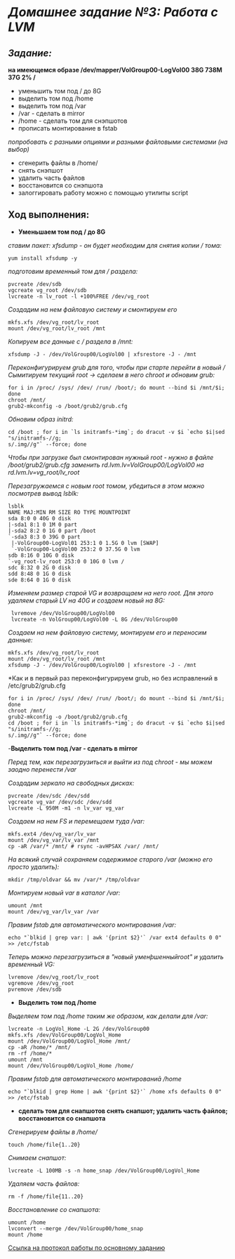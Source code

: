 # *Домашнее задание №3: Работа с LVM*

## *Задание:*

**на имеющемся образе /dev/mapper/VolGroup00-LogVol00 38G 738M 37G 2% /**

- уменьшить том под / до 8G
- выделить том под /home
- выделить том под /var
- /var - сделать в mirror
- /home - сделать том для снэпшотов
- прописать монтирование в fstab

*попробовать с разными опциями и разными файловыми системами (на выбор)*

- сгенерить файлы в /home/
- снять снэпшот
- удалить часть файлов
- восстановится со снэпшота
- залоггировать работу можно с помощью утилиты script


## **Ход выполнения:**


- **Уменьшаем том под / до 8G**

*ставим пакет: xfsdump - он будет необходим для снятия копии / тома:*
```
yum install xfsdump -y
```
*подготовим временный том для / раздела:*
```
pvcreate /dev/sdb
vgcreate vg_root /dev/sdb
lvcreate -n lv_root -l +100%FREE /dev/vg_root
```
*Создадим на нем файловую систему и смонтируем его*
```
mkfs.xfs /dev/vg_root/lv_root
mount /dev/vg_root/lv_root /mnt
```
*Копируем все данные с / раздела в /mnt:*
```
xfsdump -J - /dev/VolGroup00/LogVol00 | xfsrestore -J - /mnt
```
*Переконфигурируем grub для того, чтобы при старте перейти в новый /
Сымитируем текущий root -> сделаем в него chroot и обновим grub:*
```
for i in /proc/ /sys/ /dev/ /run/ /boot/; do mount --bind $i /mnt/$i; done
chroot /mnt/
grub2-mkconfig -o /boot/grub2/grub.cfg
```
*Обновим образ initrd:* 
```
cd /boot ; for i in `ls initramfs-*img`; do dracut -v $i `echo $i|sed "s/initramfs-//g;
s/.img//g"` --force; done
```
*Чтобы при загрузке был смонтирован нужный root - нужно в файле /boot/grub2/grub.cfg заменить rd.lvm.lv=VolGroup00/LogVol00 на rd.lvm.lv=vg_root/lv_root*

*Перезагружаемся с новым root томом, убедиться в этом можно посмотрев вывод lsblk:*
```
lsblk
NAME MAJ:MIN RM SIZE RO TYPE MOUNTPOINT
sda 8:0 0 40G 0 disk
|-sda1 8:1 0 1M 0 part
|-sda2 8:2 0 1G 0 part /boot
`-sda3 8:3 0 39G 0 part
 |-VolGroup00-LogVol01 253:1 0 1.5G 0 lvm [SWAP]
 `-VolGroup00-LogVol00 253:2 0 37.5G 0 lvm
sdb 8:16 0 10G 0 disk
`-vg_root-lv_root 253:0 0 10G 0 lvm /
sdc 8:32 0 2G 0 disk
sdd 8:48 0 1G 0 disk
sde 8:64 0 1G 0 disk
```

*Изменяем размер старой VG и возвращаем на него root. Для этого удаляем
старый LV на 40G и создаем новый на 8G:*
```
 lvremove /dev/VolGroup00/LogVol00
 lvcreate -n VolGroup00/LogVol00 -L 8G /dev/VolGroup00
 ```
 *Создаем на нем файловую систему, монтируем его и переносим данные:*
 ```
mkfs.xfs /dev/vg_root/lv_root
mount /dev/vg_root/lv_root /mnt
xfsdump -J - /dev/VolGroup00/LogVol00 | xfsrestore -J - /mnt
```
 
*Как и в первый раз переконфигурируем grub, но без исправлений в  /etc/grub2/grub.cfg
```
for i in /proc/ /sys/ /dev/ /run/ /boot/; do mount --bind $i /mnt/$i; done
chroot /mnt/
grub2-mkconfig -o /boot/grub2/grub.cfg
cd /boot ; for i in `ls initramfs-*img`; do dracut -v $i `echo $i|sed "s/initramfs-//g;
s/.img//g"` --force; done
```
-**Выделить том под /var - сделать в mirror**

*Перед тем, как перезагрузиться и выйти из под chroot - мы можем заодно перенести /var*

*Создадим зеркало на свободных дисках:*
```
pvcreate /dev/sdc /dev/sdd
vgcreate vg_var /dev/sdc /dev/sdd
lvcreate -L 950M -m1 -n lv_var vg_var
```

*Создаем на нем FS и перемещаем туда /var:*
```
mkfs.ext4 /dev/vg_var/lv_var
mount /dev/vg_var/lv_var /mnt
cp -aR /var/* /mnt/ # rsync -avHPSAX /var/ /mnt/
```
*На всякий случай сохраняем содержимое старого /var (можно его просто удалить):*
```
mkdir /tmp/oldvar && mv /var/* /tmp/oldvar
```
*Монтируем новый var в каталог /var:*
```
umount /mnt
mount /dev/vg_var/lv_var /var
```
*Правим fstab для автоматического монтирования /var:*
```
echo "`blkid | grep var: | awk '{print $2}'` /var ext4 defaults 0 0" >> /etc/fstab
```
*Теперь можно перезагрузиться в "новый уменþшенныйroot" и удалить временный VG:*
```
lvremove /dev/vg_root/lv_root
vgremove /dev/vg_root
pvremove /dev/sdb
```
- **Выделить том под /home**

*Выделяем том под /home таким же образом, как делали для /var:*
```
lvcreate -n LogVol_Home -L 2G /dev/VolGroup00
mkfs.xfs /dev/VolGroup00/LogVol_Home
mount /dev/VolGroup00/LogVol_Home /mnt/
cp -aR /home/* /mnt/
rm -rf /home/*
umount /mnt
mount /dev/VolGroup00/LogVol_Home /home/
```

*Правим fstab для автоматического монтированиā /home*
```
echo "`blkid | grep Home | awk '{print $2}'` /home xfs defaults 0 0" >> /etc/fstab
```
- **сделать том для снапшотов снять снапшот; удалить часть файлов; восстановится со снапшота**

*Сгенерируем файлы в /home/*
```
touch /home/file{1..20}
```
*Снимаем снапшот:*
```
lvcreate -L 100MB -s -n home_snap /dev/VolGroup00/LogVol_Home
```
*Удаляем часть файлов:*
```
rm -f /home/file{11..20}
```
*Восстановление со снапшота:*
```
umount /home
lvconvert --merge /dev/VolGroup00/home_snap
mount /home
```
[Ссылка на протокол работы по основному заданию](typescript_HW_3)



